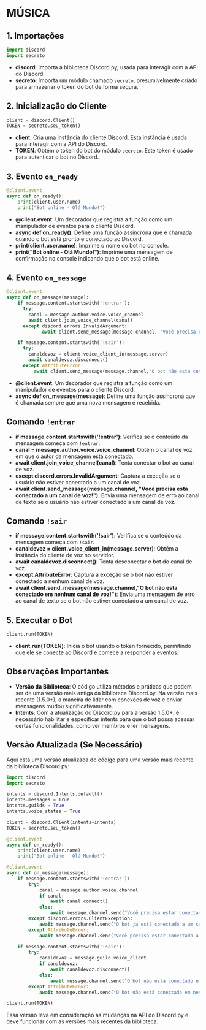 # MÚSICA
## 1. Importações
```python
import discord
import secreto
```
- **discord**: Importa a biblioteca Discord.py, usada para interagir com a API do Discord.
- **secreto**: Importa um módulo chamado `secreto`, presumivelmente criado para armazenar o token do bot de forma segura.

## 2. Inicialização do Cliente
```python
client = discord.Client()
TOKEN = secreto.seu_token()
```
- **client**: Cria uma instância do cliente Discord. Esta instância é usada para interagir com a API do Discord.
- **TOKEN**: Obtém o token do bot do módulo `secreto`. Este token é usado para autenticar o bot no Discord.

## 3. Evento `on_ready`
```python
@client.event
async def on_ready():
    print(client.user.name)
    print("Bot online - Olá Mundo!")
```
- **@client.event**: Um decorador que registra a função como um manipulador de eventos para o cliente Discord.
- **async def on_ready()**: Define uma função assíncrona que é chamada quando o bot está pronto e conectado ao Discord.
- **print(client.user.name)**: Imprime o nome do bot no console.
- **print("Bot online - Olá Mundo!")**: Imprime uma mensagem de confirmação no console indicando que o bot está online.

## 4. Evento `on_message`
```python
@client.event
async def on_message(message):
    if message.content.startswith('!entrar'):
      try:
        canal = message.author.voice.voice_channel
        await client.join_voice_channel(canal)
      except discord.errors.InvalidArgument:
             await client.send_message(message.channel, "Você precisa esta conectado a um canal de voz!")

    if message.content.startswith('!sair'):
      try:
        canaldevoz = client.voice_client_in(message.server)
        await canaldevoz.disconnect()
      except AttributeError:
          await client.send_message(message.channel,"O bot não esta conectado em nenhum canal de voz!")
```
- **@client.event**: Um decorador que registra a função como um manipulador de eventos para o cliente Discord.
- **async def on_message(message)**: Define uma função assíncrona que é chamada sempre que uma nova mensagem é recebida.

## Comando `!entrar`
- **if message.content.startswith('!entrar')**: Verifica se o conteúdo da mensagem começa com `!entrar`.
- **canal = message.author.voice.voice_channel**: Obtém o canal de voz em que o autor da mensagem está conectado.
- **await client.join_voice_channel(canal)**: Tenta conectar o bot ao canal de voz.
- **except discord.errors.InvalidArgument**: Captura a exceção se o usuário não estiver conectado a um canal de voz.
- **await client.send_message(message.channel, "Você precisa esta conectado a um canal de voz!")**: Envia uma mensagem de erro ao canal de texto se o usuário não estiver conectado a um canal de voz.

## Comando `!sair`
- **if message.content.startswith('!sair')**: Verifica se o conteúdo da mensagem começa com `!sair`.
- **canaldevoz = client.voice_client_in(message.server)**: Obtém a instância do cliente de voz no servidor.
- **await canaldevoz.disconnect()**: Tenta desconectar o bot do canal de voz.
- **except AttributeError**: Captura a exceção se o bot não estiver conectado a nenhum canal de voz.
- **await client.send_message(message.channel,"O bot não esta conectado em nenhum canal de voz!")**: Envia uma mensagem de erro ao canal de texto se o bot não estiver conectado a um canal de voz.

## 5. Executar o Bot
```python
client.run(TOKEN)
```
- **client.run(TOKEN)**: Inicia o bot usando o token fornecido, permitindo que ele se conecte ao Discord e comece a responder a eventos.

## Observações Importantes
- **Versão da Biblioteca**: O código utiliza métodos e práticas que podem ser de uma versão mais antiga da biblioteca Discord.py. Na versão mais recente (1.5.0+), a maneira de lidar com conexões de voz e enviar mensagens mudou significativamente.
- **Intents**: Com a atualização do Discord.py para a versão 1.5.0+, é necessário habilitar e especificar intents para que o bot possa acessar certas funcionalidades, como ver membros e ler mensagens.

## Versão Atualizada (Se Necessário)
Aqui está uma versão atualizada do código para uma versão mais recente da biblioteca Discord.py:

```python
import discord
import secreto

intents = discord.Intents.default()
intents.messages = True
intents.guilds = True
intents.voice_states = True

client = discord.Client(intents=intents)
TOKEN = secreto.seu_token()

@client.event
async def on_ready():
    print(client.user.name)
    print("Bot online - Olá Mundo!")

@client.event
async def on_message(message):
    if message.content.startswith('!entrar'):
        try:
            canal = message.author.voice.channel
            if canal:
                await canal.connect()
            else:
                await message.channel.send("Você precisa estar conectado a um canal de voz!")
        except discord.errors.ClientException:
            await message.channel.send("O bot já está conectado a um canal de voz!")
        except AttributeError:
            await message.channel.send("Você precisa estar conectado a um canal de voz!")

    if message.content.startswith('!sair'):
        try:
            canaldevoz = message.guild.voice_client
            if canaldevoz:
                await canaldevoz.disconnect()
            else:
                await message.channel.send("O bot não está conectado em nenhum canal de voz!")
        except AttributeError:
            await message.channel.send("O bot não está conectado em nenhum canal de voz!")

client.run(TOKEN)
```

Essa versão leva em consideração as mudanças na API do Discord.py e deve funcionar com as versões mais recentes da biblioteca.